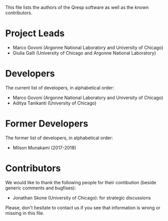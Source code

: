 This file lists the authors of the Qresp software as well as the known contributors.

# Project Leads 

- Marco Govoni (Argonne National Laboratory and University of Chicago)
- Giulia Galli (University of Chicago and Argonne National Laboratory)

# Developers

The current list of developers, in alphabetical order:

- Marco Govoni (Argonne National Laboratory and University of Chicago)
- Aditya Tanikanti (University of Chicago)

# Former Developers

The former list of developers, in alphabetical order:

- Milson Munakami (2017-2018)

# Contributors

We would like to thank the following people for their contibution (beside generic comments and bugfixes):

- Jonathan Skone (University of Chicago): for strategic discussions

Please, don't hesitate to contact us if you see that information is wrong or missing in this file.
